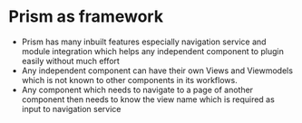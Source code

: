 # Prism as framework
* Prism has many inbuilt features especially navigation service and module integration which helps any independent component to plugin easily without much effort
* Any independent component can have their own Views and Viewmodels which is not known to other components in its workflows.
* Any component which needs to navigate to a page of another component then needs to know the view name which is required as input to navigation service
